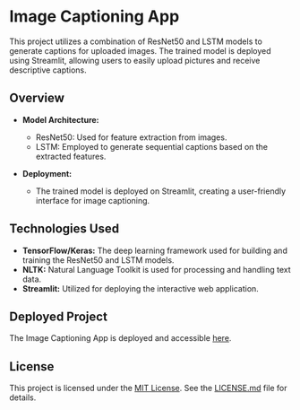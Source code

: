 # Image Captioning App

This project utilizes a combination of ResNet50 and LSTM models to generate captions for uploaded images. The trained model is deployed using Streamlit, allowing users to easily upload pictures and receive descriptive captions.

## Overview

- **Model Architecture:**
  - ResNet50: Used for feature extraction from images.
  - LSTM: Employed to generate sequential captions based on the extracted features.

- **Deployment:**
  - The trained model is deployed on Streamlit, creating a user-friendly interface for image captioning.

## Technologies Used

- **TensorFlow/Keras:** The deep learning framework used for building and training the ResNet50 and LSTM models.
- **NLTK:** Natural Language Toolkit is used for processing and handling text data.
- **Streamlit:** Utilized for deploying the interactive web application.

## Deployed Project

The Image Captioning App is deployed and accessible [here](https://capgen.streamlit.app).

## License

This project is licensed under the [MIT License](LICENSE.md). See the [LICENSE.md](LICENSE.md) file for details.

